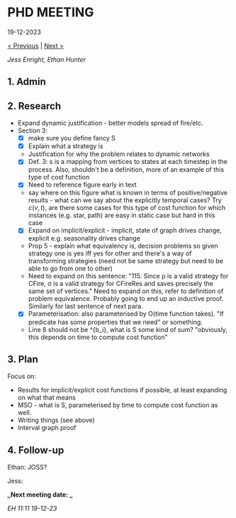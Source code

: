 # PHD MEETING

19-12-2023

[< Previous]() | [Next >]()

_Jess Enright,_
_Ethan Hunter_


## 1. Admin



## 2. Research

 - Expand dynamic justification - better models spread of fire/etc.
 - Section 3: 
	 - [x] make sure you define fancy S 
	 - [x] Explain what a strategy is
	 - Justification for why the problem relates to dynamic networks
	 - [x] Def. 3: s is a mapping from vertices to states at each timestep in the process. Also, shouldn't be a definition, more of an example of this type of cost function
	 - [x] Need to reference figure early in text 
	  - say where on this figure what is known in terms of positive/negative results - what can we say about the explicitly temporal cases? Try $c(v, t)$, are there some cases for this type of cost function for which instances (e.g. star, path) are easy in static case but hard in this case
	 - [x] Expand on implicit/explicit - implicit, state of graph drives change, explicit e.g. seasonality drives change
	 - Prop 5 - explain what equivalency is, decision problems so given strategy one is yes iff yes for other and there's a way of transforming strategies (need not be same strategy but need to be able to go from one to other)
	 - Need to expand on this sentence: "115. Since ρ is a valid strategy for CFire, σ is a valid strategy for CFireRes and saves precisely the same set of vertices." Need to expand on this, refer to definition of problem equivalence. Probably going to end up an inductive proof. Similarly for last sentence of next para.
	 - [x] Parameterisation: also parameterised by O(time function takes). "If predicate has some properties that we need" or something.
	 - Line 8 should not be ^{b_i}, what is S some kind of sum? "obviously, this depends on time to compute cost function"
	 
## 3. Plan

Focus on:
 - Results for implicit/explicit cost functions if possible, at least expanding on what that means
 - MSO - what is S, parameterised by time to compute cost function as well.
 - Writing things (see above)
 - Interval graph proof



## 4. Follow-up

Ethan:
JOSS?

Jess:


**_Next meeting date: _**



_EH 11:11 19-12-23_
